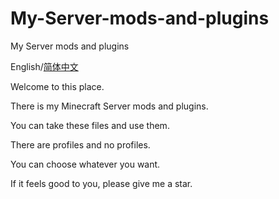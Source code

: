 # My-Server-mods-and-plugins
My Server mods and plugins


English/[简体中文](https://github.com/shizegame/My-Server-mods-and-plugins/README_CN.md)


Welcome to this place.

There is my Minecraft Server mods and plugins.

You can take these files and use them.

There are profiles and no profiles.

You can choose whatever you want.

If it feels good to you, please give me a star.
